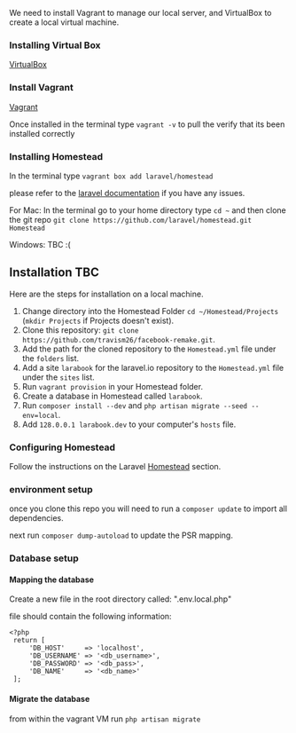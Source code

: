 We need to install Vagrant to manage our local server, and VirtualBox to create a local virtual machine.

### Installing Virtual Box

[VirtualBox](https://www.virtualbox.org)

### Install Vagrant

[Vagrant](https://www.vagrantup.com)

Once installed in the terminal type `vagrant -v` to pull the verify that its been installed correctly

### Installing Homestead

In the terminal type `vagrant box add laravel/homestead`

please refer to the [laravel documentation](http://laravel.com/docs/4.2/homestead) if you have any issues.

For Mac:
In the terminal go to your home directory type `cd ~` and then clone the git repo `git clone https://github.com/laravel/homestead.git Homestead`

Windows: TBC
:( 

## Installation TBC

Here are the steps for installation on a local machine.

1. Change directory into the Homestead Folder `cd ~/Homestead/Projects` (`mkdir Projects` if Projects doesn't exist).
2. Clone this repository: `git clone https://github.com/travism26/facebook-remake.git`.
3. Add the path for the cloned repository to the `Homestead.yml` file under the `folders` list.
4. Add a site `larabook` for the laravel.io repository to the `Homestead.yml` file under the `sites` list.
5. Run `vagrant provision` in your Homestead folder.
6. Create a database in Homestead called `larabook`.
7. Run `composer install --dev` and `php artisan migrate --seed --env=local`.
8. Add `128.0.0.1 larabook.dev` to your computer's `hosts` file.

### Configuring Homestead

Follow the instructions on the Laravel [Homestead](http://laravel.com/docs/4.2/homestead) section.

### environment setup

once you clone this repo you will need to run a `composer update` to import all dependencies.

next run `composer dump-autoload` to update the PSR mapping.

### Database setup

#### Mapping the database

Create a new file in the root directory called: ".env.local.php"

file should contain the following information:
```
<?php
 return [
     'DB_HOST'     => 'localhost',
     'DB_USERNAME' => '<db_username>',
     'DB_PASSWORD' => '<db_pass>',
     'DB_NAME'     => '<db_name>'
 ];
```

#### Migrate the database

from within the vagrant VM run `php artisan migrate`
